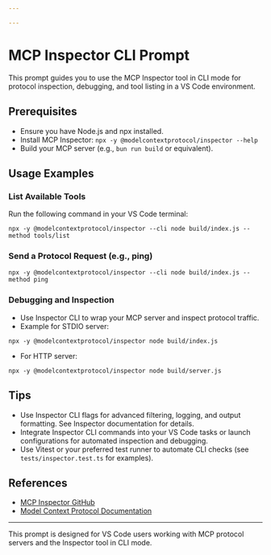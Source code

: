 ```yaml
---

---
```


# MCP Inspector CLI Prompt

This prompt guides you to use the MCP Inspector tool in CLI mode for protocol inspection, debugging, and tool listing in a VS Code environment.

## Prerequisites

- Ensure you have Node.js and npx installed.
- Install MCP Inspector: `npx -y @modelcontextprotocol/inspector --help`
- Build your MCP server (e.g., `bun run build` or equivalent).

## Usage Examples

### List Available Tools

Run the following command in your VS Code terminal:

```
npx -y @modelcontextprotocol/inspector --cli node build/index.js --method tools/list
```

### Send a Protocol Request (e.g., ping)

```
npx -y @modelcontextprotocol/inspector --cli node build/index.js --method ping
```

### Debugging and Inspection

- Use Inspector CLI to wrap your MCP server and inspect protocol traffic.
- Example for STDIO server:

```
npx -y @modelcontextprotocol/inspector node build/index.js
```

- For HTTP server:

```
npx -y @modelcontextprotocol/inspector node build/server.js
```

## Tips

- Use Inspector CLI flags for advanced filtering, logging, and output formatting. See Inspector documentation for details.
- Integrate Inspector CLI commands into your VS Code tasks or launch configurations for automated inspection and debugging.
- Use Vitest or your preferred test runner to automate CLI checks (see `tests/inspector.test.ts` for examples).

## References

- [MCP Inspector GitHub](https://github.com/modelcontextprotocol/inspector)
- [Model Context Protocol Documentation](https://modelcontextprotocol.io/)

---

This prompt is designed for VS Code users working with MCP protocol servers and the Inspector tool in CLI mode.
